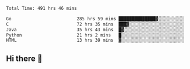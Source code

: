 <!--START_SECTION:waka-->

```txt
Total Time: 491 hrs 46 mins

Go                         285 hrs 59 mins ██████████████▓░░░░░░░░░░   58.11 %
C                          72 hrs 35 mins  ███▓░░░░░░░░░░░░░░░░░░░░░   14.75 %
Java                       35 hrs 43 mins  █▓░░░░░░░░░░░░░░░░░░░░░░░   07.26 %
Python                     21 hrs 2 mins   █░░░░░░░░░░░░░░░░░░░░░░░░   04.28 %
HTML                       13 hrs 39 mins  ▓░░░░░░░░░░░░░░░░░░░░░░░░   02.78 %
```

<!--END_SECTION:waka-->

## Hi there 👋

<!--
**prorok210/prorok210** is a ✨ _special_ ✨ repository because its `README.md` (this file) appears on your GitHub profile.

Here are some ideas to get you started:

- 🔭 I’m currently working on ...
- 🌱 I’m currently learning ...
- 👯 I’m looking to collaborate on ...
- 🤔 I’m looking for help with ...
- 💬 Ask me about ...
- 📫 How to reach me: ...
- 😄 Pronouns: ...
- ⚡ Fun fact: ...
-->
